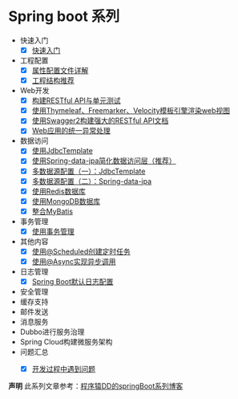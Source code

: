 # Spring boot 系列

* 快速入门
    + [x] [快速入门](Doc/01.quick-start.md)
* 工程配置
    + [x] [属性配置文件详解](Doc/02.properties-config.md)
    + [x] [工程结构推荐](Doc/02.project-structure.md)
* Web开发
    + [x] [构建RESTful API与单元测试](Doc/03.RestFull-api.md)
    + [x] [使用Thymeleaf、Freemarker、Velocity模板引擎渲染web视图](Doc/03.simple-web.md)
    + [x] [使用Swagger2构建强大的RESTful API文档](Doc/03.swagger2-api.md)
    + [x] [Web应用的统一异常处理](Doc/03.exception-handler.md)
* 数据访问
    + [x] [使用JdbcTemplate](Doc/04.jdbcTemplate.md)
    + [x] [使用Spring-data-jpa简化数据访问层（推荐）](Doc/04.spring-data-jpa.md)
    + [x] [多数据源配置（一）：JdbcTemplate](Doc/04.jdbcTemplate-multi-datasource.md)
    + [x] [多数据源配置（二）：Spring-data-jpa](Doc/04.spring-data-jpa-multi-datasource.md)
    + [x] [使用Redis数据库](Doc/04.spring-redis.md)
    + [x] [使用MongoDB数据库](Doc/04.spring-mongoDB.md)
    + [x] [整合MyBatis](Doc/04.spring-mybatis.md)
* 事务管理
    + [x] [使用事务管理](Doc/05.spring-transcation.md)
* 其他内容
    + [x] [使用@Scheduled创建定时任务](Doc/06.schedule-task.md)
    + [x] [使用@Async实现异步调用](Doc/06.async-call.md)
* 日志管理
    + [x] [Spring Boot默认日志配置](Doc/07.log-default.md)
* 安全管理
* 缓存支持
* 邮件发送
* 消息服务
* Dubbo进行服务治理
* Spring Cloud构建微服务架构
* 问题汇总
    + [x] [开发过程中遇到问题](Doc/00.Q&A.md)





**声明**
此系列文章参考：[程序猿DD的springBoot系列博客](http://blog.didispace.com/springbootweb/)